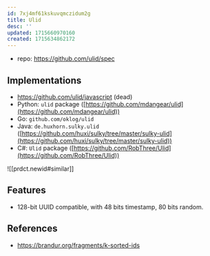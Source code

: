```yaml
---
id: 7xj4mf61kskuvqmczidum2g
title: Ulid
desc: ''
updated: 1715660970160
created: 1715634862172
---
```


- repo: https://github.com/ulid/spec

## Implementations

- https://github.com/ulid/javascript (dead)
-   Python: `ulid` package ([https://github.com/mdangear/ulid](https://github.com/mdangear/ulid))
-   Go: `github.com/oklog/ulid`
-   Java: `de.huxhorn.sulky.ulid` ([https://github.com/huxi/sulky/tree/master/sulky-ulid](https://github.com/huxi/sulky/tree/master/sulky-ulid))
-   C#: `Ulid` package ([https://github.com/RobThree/Ulid](https://github.com/RobThree/Ulid))


![[prdct.newid#similar]]

## Features

- 128-bit UUID compatible, with 48 bits timestamp, 80 bits random.

## References

- https://brandur.org/fragments/k-sorted-ids